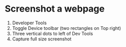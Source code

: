 # Screenshot a webpage
1. Developer Tools
2. Toggle Device toolbar (two rectangles on Top right)
3. Three vertical dots to left of Dev Tools
4. Capture full size screenshot
